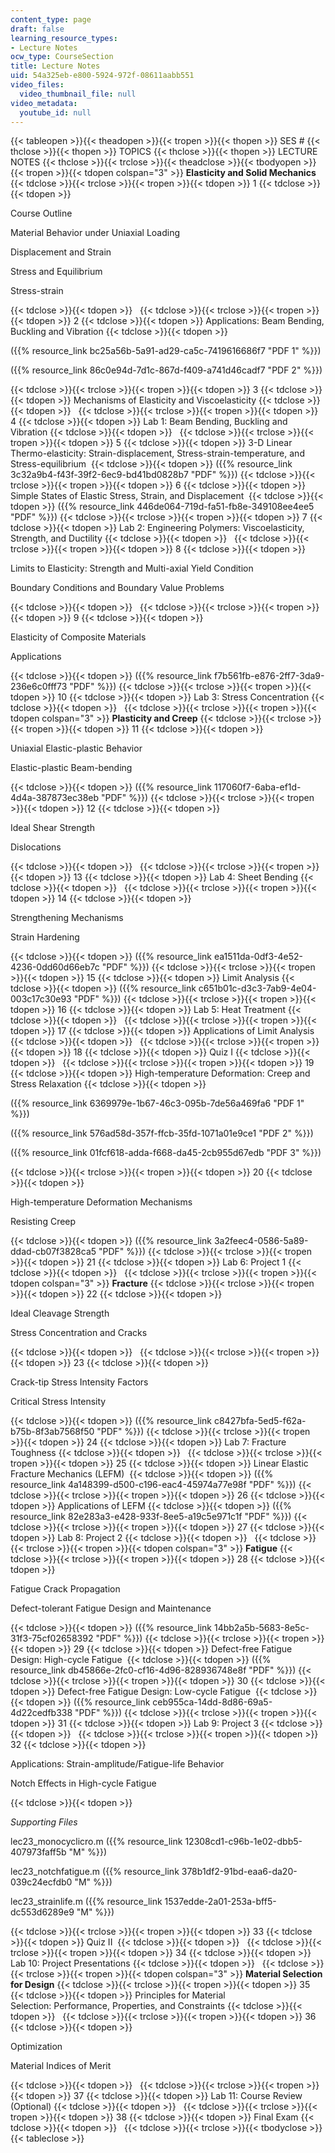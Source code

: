 ```yaml
---
content_type: page
draft: false
learning_resource_types:
- Lecture Notes
ocw_type: CourseSection
title: Lecture Notes
uid: 54a325eb-e800-5924-972f-08611aabb551
video_files:
  video_thumbnail_file: null
video_metadata:
  youtube_id: null
---
```

{{< tableopen >}}{{< theadopen >}}{{< tropen >}}{{< thopen >}}
SES #
{{< thclose >}}{{< thopen >}}
TOPICS
{{< thclose >}}{{< thopen >}}
LECTURE NOTES
{{< thclose >}}{{< trclose >}}{{< theadclose >}}{{< tbodyopen >}}{{< tropen >}}{{< tdopen colspan="3" >}}
**Elasticity and Solid Mechanics**
{{< tdclose >}}{{< trclose >}}{{< tropen >}}{{< tdopen >}}
1
{{< tdclose >}}{{< tdopen >}}

Course Outline

Material Behavior under Uniaxial Loading

Displacement and Strain

Stress and Equilibrium

Stress-­strain

{{< tdclose >}}{{< tdopen >}}
 
{{< tdclose >}}{{< trclose >}}{{< tropen >}}{{< tdopen >}}
2
{{< tdclose >}}{{< tdopen >}}
Applications: Beam Bending, Buckling and Vibration
{{< tdclose >}}{{< tdopen >}}

({{% resource_link bc25a56b-5a91-ad29-ca5c-7419616686f7 "PDF 1" %}})

({{% resource_link 86c0e94d-7d1c-867d-f409-a741d46cadf7 "PDF 2" %}})

{{< tdclose >}}{{< trclose >}}{{< tropen >}}{{< tdopen >}}
3
{{< tdclose >}}{{< tdopen >}}
Mechanisms of Elasticity and Viscoelasticity
{{< tdclose >}}{{< tdopen >}}
 
{{< tdclose >}}{{< trclose >}}{{< tropen >}}{{< tdopen >}}
4
{{< tdclose >}}{{< tdopen >}}
Lab 1: Beam Bending, Buckling and Vibration
{{< tdclose >}}{{< tdopen >}}
 
{{< tdclose >}}{{< trclose >}}{{< tropen >}}{{< tdopen >}}
5
{{< tdclose >}}{{< tdopen >}}
3-D Linear Thermo-elasticity: Strain-displacement, Stress-strain-temperature, and Stress-equilibrium 
{{< tdclose >}}{{< tdopen >}}
({{% resource_link 3c32a9b4-f43f-39f2-6ec9-bd41bd0828b7 "PDF" %}})
{{< tdclose >}}{{< trclose >}}{{< tropen >}}{{< tdopen >}}
6
{{< tdclose >}}{{< tdopen >}}
Simple States of Elastic Stress, Strain, and Displacement 
{{< tdclose >}}{{< tdopen >}}
({{% resource_link 446de064-719d-fa51-fb8e-349108ee4ee5 "PDF" %}})
{{< tdclose >}}{{< trclose >}}{{< tropen >}}{{< tdopen >}}
7
{{< tdclose >}}{{< tdopen >}}
Lab 2: Engineering Polymers: Viscoelasticity, Strength, and Ductility
{{< tdclose >}}{{< tdopen >}}
 
{{< tdclose >}}{{< trclose >}}{{< tropen >}}{{< tdopen >}}
8
{{< tdclose >}}{{< tdopen >}}

Limits to Elasticity: Strength and Multi­-axial Yield Condition

Boundary Conditions and Boundary Value Problems

{{< tdclose >}}{{< tdopen >}}
 
{{< tdclose >}}{{< trclose >}}{{< tropen >}}{{< tdopen >}}
9
{{< tdclose >}}{{< tdopen >}}

Elasticity of Composite Materials

Applications

{{< tdclose >}}{{< tdopen >}}
({{% resource_link f7b561fb-e876-2ff7-3da9-236e6c0fff73 "PDF" %}})
{{< tdclose >}}{{< trclose >}}{{< tropen >}}{{< tdopen >}}
10
{{< tdclose >}}{{< tdopen >}}
Lab 3: Stress Concentration
{{< tdclose >}}{{< tdopen >}}
 
{{< tdclose >}}{{< trclose >}}{{< tropen >}}{{< tdopen colspan="3" >}}
**Plasticity and Creep**
{{< tdclose >}}{{< trclose >}}{{< tropen >}}{{< tdopen >}}
11
{{< tdclose >}}{{< tdopen >}}

Uniaxial Elastic­-plastic Behavior 

Elastic-­plastic Beam­-bending

{{< tdclose >}}{{< tdopen >}}
({{% resource_link 117060f7-6aba-ef1d-4d4a-387873ec38eb "PDF" %}})
{{< tdclose >}}{{< trclose >}}{{< tropen >}}{{< tdopen >}}
12
{{< tdclose >}}{{< tdopen >}}

Ideal Shear Strength

Dislocations

{{< tdclose >}}{{< tdopen >}}
 
{{< tdclose >}}{{< trclose >}}{{< tropen >}}{{< tdopen >}}
13
{{< tdclose >}}{{< tdopen >}}
Lab 4: Sheet Bending
{{< tdclose >}}{{< tdopen >}}
 
{{< tdclose >}}{{< trclose >}}{{< tropen >}}{{< tdopen >}}
14
{{< tdclose >}}{{< tdopen >}}

Strengthening Mechanisms 

Strain Hardening

{{< tdclose >}}{{< tdopen >}}
({{% resource_link ea1511da-0df3-4e52-4236-0dd60d66eb7c "PDF" %}})
{{< tdclose >}}{{< trclose >}}{{< tropen >}}{{< tdopen >}}
15
{{< tdclose >}}{{< tdopen >}}
Limit Analysis
{{< tdclose >}}{{< tdopen >}}
({{% resource_link c651b01c-d3c3-7ab9-4e04-003c17c30e93 "PDF" %}})
{{< tdclose >}}{{< trclose >}}{{< tropen >}}{{< tdopen >}}
16
{{< tdclose >}}{{< tdopen >}}
Lab 5: Heat Treatment
{{< tdclose >}}{{< tdopen >}}
 
{{< tdclose >}}{{< trclose >}}{{< tropen >}}{{< tdopen >}}
17
{{< tdclose >}}{{< tdopen >}}
Applications of Limit Analysis
{{< tdclose >}}{{< tdopen >}}
 
{{< tdclose >}}{{< trclose >}}{{< tropen >}}{{< tdopen >}}
18
{{< tdclose >}}{{< tdopen >}}
Quiz I
{{< tdclose >}}{{< tdopen >}}
 
{{< tdclose >}}{{< trclose >}}{{< tropen >}}{{< tdopen >}}
19
{{< tdclose >}}{{< tdopen >}}
High­-temperature Deformation: Creep and Stress Relaxation
{{< tdclose >}}{{< tdopen >}}

({{% resource_link 6369979e-1b67-46c3-095b-7de56a469fa6 "PDF 1" %}})

({{% resource_link 576ad58d-357f-ffcb-35fd-1071a01e9ce1 "PDF 2" %}})

({{% resource_link 01fcf618-adda-f668-da45-2cb955d67edb "PDF 3" %}})

{{< tdclose >}}{{< trclose >}}{{< tropen >}}{{< tdopen >}}
20
{{< tdclose >}}{{< tdopen >}}

High-temperature Deformation Mechanisms

Resisting Creep

{{< tdclose >}}{{< tdopen >}}
({{% resource_link 3a2feec4-0586-5a89-ddad-cb07f3828ca5 "PDF" %}})
{{< tdclose >}}{{< trclose >}}{{< tropen >}}{{< tdopen >}}
21
{{< tdclose >}}{{< tdopen >}}
Lab 6: Project 1
{{< tdclose >}}{{< tdopen >}}
 
{{< tdclose >}}{{< trclose >}}{{< tropen >}}{{< tdopen colspan="3" >}}
**Fracture**
{{< tdclose >}}{{< trclose >}}{{< tropen >}}{{< tdopen >}}
22
{{< tdclose >}}{{< tdopen >}}

Ideal Cleavage Strength

Stress Concentration and Cracks 

{{< tdclose >}}{{< tdopen >}}
 
{{< tdclose >}}{{< trclose >}}{{< tropen >}}{{< tdopen >}}
23
{{< tdclose >}}{{< tdopen >}}

Crack-tip Stress Intensity Factors

Critical Stress Intensity 

{{< tdclose >}}{{< tdopen >}}
({{% resource_link c8427bfa-5ed5-f62a-b75b-8f3ab7568f50 "PDF" %}})
{{< tdclose >}}{{< trclose >}}{{< tropen >}}{{< tdopen >}}
24
{{< tdclose >}}{{< tdopen >}}
Lab 7: Fracture Toughness
{{< tdclose >}}{{< tdopen >}}
 
{{< tdclose >}}{{< trclose >}}{{< tropen >}}{{< tdopen >}}
25
{{< tdclose >}}{{< tdopen >}}
Linear Elastic Fracture Mechanics (LEFM) 
{{< tdclose >}}{{< tdopen >}}
({{% resource_link 4a148399-d500-c196-eac4-45974a77e98f "PDF" %}})
{{< tdclose >}}{{< trclose >}}{{< tropen >}}{{< tdopen >}}
26
{{< tdclose >}}{{< tdopen >}}
Applications of LEFM
{{< tdclose >}}{{< tdopen >}}
({{% resource_link 82e283a3-e428-933f-8ee5-a19c5e971c1f "PDF" %}})
{{< tdclose >}}{{< trclose >}}{{< tropen >}}{{< tdopen >}}
27
{{< tdclose >}}{{< tdopen >}}
Lab 8: Project 2
{{< tdclose >}}{{< tdopen >}}
 
{{< tdclose >}}{{< trclose >}}{{< tropen >}}{{< tdopen colspan="3" >}}
**Fatigue**
{{< tdclose >}}{{< trclose >}}{{< tropen >}}{{< tdopen >}}
28
{{< tdclose >}}{{< tdopen >}}

Fatigue Crack Propagation

Defect-tolerant Fatigue Design and Maintenance 

{{< tdclose >}}{{< tdopen >}}
({{% resource_link 14bb2a5b-5683-8e5c-31f3-75cf02658392 "PDF" %}})
{{< tdclose >}}{{< trclose >}}{{< tropen >}}{{< tdopen >}}
29
{{< tdclose >}}{{< tdopen >}}
Defect-free Fatigue Design: High-­cycle Fatigue 
{{< tdclose >}}{{< tdopen >}}
({{% resource_link db45866e-2fc0-cf16-4d96-828936748e8f "PDF" %}})
{{< tdclose >}}{{< trclose >}}{{< tropen >}}{{< tdopen >}}
30
{{< tdclose >}}{{< tdopen >}}
Defect­-free Fatigue Design: Low-cycle Fatigue 
{{< tdclose >}}{{< tdopen >}}
({{% resource_link ceb955ca-14dd-8d86-69a5-4d22cedfb338 "PDF" %}})
{{< tdclose >}}{{< trclose >}}{{< tropen >}}{{< tdopen >}}
31
{{< tdclose >}}{{< tdopen >}}
Lab 9: Project 3
{{< tdclose >}}{{< tdopen >}}
 
{{< tdclose >}}{{< trclose >}}{{< tropen >}}{{< tdopen >}}
32
{{< tdclose >}}{{< tdopen >}}

Applications: Strain-amplitude/Fatigue-life Behavior

Notch Effects in High-cycle Fatigue

{{< tdclose >}}{{< tdopen >}}

_Supporting Files_

lec23\_monocyclicro.m ({{% resource_link 12308cd1-c96b-1e02-dbb5-407973faff5b "M" %}})

lec23\_notchfatigue.m ({{% resource_link 378b1df2-91bd-eaa6-da20-039c24ecfdb0 "M" %}})

lec23\_strainlife.m ({{% resource_link 1537edde-2a01-253a-bff5-dc553d6289e9 "M" %}})

{{< tdclose >}}{{< trclose >}}{{< tropen >}}{{< tdopen >}}
33
{{< tdclose >}}{{< tdopen >}}
Quiz II 
{{< tdclose >}}{{< tdopen >}}
 
{{< tdclose >}}{{< trclose >}}{{< tropen >}}{{< tdopen >}}
34
{{< tdclose >}}{{< tdopen >}}
Lab 10: Project Presentations
{{< tdclose >}}{{< tdopen >}}
 
{{< tdclose >}}{{< trclose >}}{{< tropen >}}{{< tdopen colspan="3" >}}
**Material Selection for Design**
{{< tdclose >}}{{< trclose >}}{{< tropen >}}{{< tdopen >}}
35
{{< tdclose >}}{{< tdopen >}}
Principles for Material Selection: Performance, Properties, and Constraints
{{< tdclose >}}{{< tdopen >}}
 
{{< tdclose >}}{{< trclose >}}{{< tropen >}}{{< tdopen >}}
36
{{< tdclose >}}{{< tdopen >}}

Optimization

Material Indices of Merit

{{< tdclose >}}{{< tdopen >}}
 
{{< tdclose >}}{{< trclose >}}{{< tropen >}}{{< tdopen >}}
37
{{< tdclose >}}{{< tdopen >}}
Lab 11: Course Review (Optional)
{{< tdclose >}}{{< tdopen >}}
 
{{< tdclose >}}{{< trclose >}}{{< tropen >}}{{< tdopen >}}
38
{{< tdclose >}}{{< tdopen >}}
Final Exam
{{< tdclose >}}{{< tdopen >}}
 
{{< tdclose >}}{{< trclose >}}{{< tbodyclose >}}{{< tableclose >}}